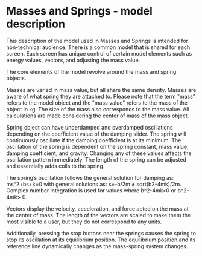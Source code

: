 # Masses and Springs - model description

This description of the model used in Masses and Springs is intended for non-technical audience. There is a common model that is shared for each screen. Each screen has unique control of certain model elements such as energy values, vectors, and adjusting the mass value.

The core elements of the model revolve around the mass and spring objects.

Masses are varied in mass value, but all share the same density. Masses are aware of what spring they are attached to. Please note that the term "mass" refers to the model object and the "mass value" refers to the mass of the object in kg. The size of the mass also corresponds to the mass value. All calculations are made considering the center of mass of the mass object.

Spring object can have underdamped and overdamped oscillations depending on the coefficient value of the damping slider. The spring will continuously oscillate if the damping coefficient is at its minimum. The oscillation of the spring is dependent on the spring constant, mass value, damping coefficient, and gravity. Changing any of these values affects the oscillation pattern immediately. The length of the spring can be adjusted and essentially adds coils to the spring.

The spring’s oscillation follows the general solution for damping as: ms^2+bs+k=0 with general solutions as: s=-b/2m ± sqrt(b2-4mk)/2m. Complex number integration is used for values where b^2-4mk<0  or b^2-4mk> 0.

Vectors display the velocity, acceleration, and force acted on the mass at the center of mass. The length of the vectors are scaled to make them the most visible to a user, but they do not correspond to any units.

Additionally, pressing the stop buttons near the springs causes the spring to stop its oscillation at its equilibrium position. The equilibrium position and its reference line dynamically changes as the mass-spring system changes. 
